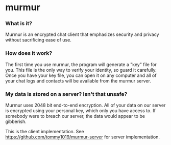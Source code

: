 # murmur

### What is it?
Murmur is an encrypted chat client that emphasizes security and privacy without sacrificing ease of use. 

### How does it work?
The first time you use murmur, the program will generate a "key" file for you. This file is the only way to verify your identity, so guard it carefully. Once you have your key file, you can open it on any computer and all of your chat logs and contacts will be available from the murmur server.

### My data is stored on a server? Isn't that unsafe?
Murmur uses 2048 bit end-to-end encryption. All of your data on our server is encrypted using your personal key, which only you have access to. If somebody were to breach our server, the data would appear to be gibberish.

This is the client implementation. See https://github.com/tommy1019/murmur-server for server implementation.
